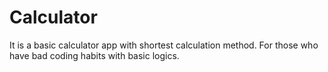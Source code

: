 # Calculator
It is a basic calculator app with shortest calculation method.
For those who have bad coding habits with basic logics. 
